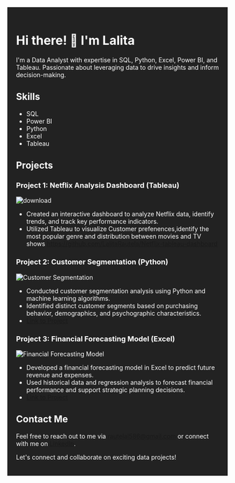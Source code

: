 <!-- Dark Background -->
<div style="background-color: #222; padding: 20px; color: #fff;">

# Hi there! 👋 I'm Lalita

I'm a Data Analyst with expertise in SQL, Python, Excel, Power BI, and Tableau. Passionate about leveraging data to drive insights and inform decision-making.

## Skills

- SQL              
- Power BI         
- Python
- Excel
- Tableau

## Projects

### Project 1: Netflix Analysis Dashboard (Tableau)

![download](https://github.com/LalitaRautela/Netflix-tableau-dashboard-/assets/155307159/04c65d64-3fc5-4765-ab94-f7b7d830ae24)

- Created an interactive dashboard to analyze Netflix data, identify trends, and track key performance indicators.
- Utilized Tableau to visualize Customer prefenences,identify the most popular genre and  distribution between movies and TV shows
  https://github.com/LalitaRautela/Netflix-tableau-dashboard

### Project 2: Customer Segmentation (Python)

![Customer Segmentation](images/customer_segmentation.png)

- Conducted customer segmentation analysis using Python and machine learning algorithms.
- Identified distinct customer segments based on purchasing behavior, demographics, and psychographic characteristics.
- [Link to Project](project2_folder/project2_file)

### Project 3: Financial Forecasting Model (Excel)

![Financial Forecasting Model](images/financial_forecasting.png)

- Developed a financial forecasting model in Excel to predict future revenue and expenses.
- Used historical data and regression analysis to forecast financial performance and support strategic planning decisions.
- [Link to Project](project3_folder/project3_file)

## Contact Me

Feel free to reach out to me via rautelal586@gmail.com or connect with me on [LinkedIn](https://www.linkedin.com/in/yourlinkedinprofile).

Let's connect and collaborate on exciting data projects!

</div>

